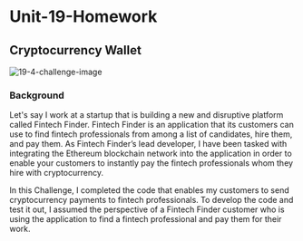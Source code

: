 # Unit-19-Homework
## Cryptocurrency Wallet  
![19-4-challenge-image](https://user-images.githubusercontent.com/93611442/161473112-4d24b42b-d136-4f08-a23e-7db6edc49a59.png)  
### Background

Let's say I work at a startup that is building a new and disruptive platform called Fintech Finder. Fintech Finder is an application that its customers can use to find fintech professionals from among a list of candidates, hire them, and pay them. As Fintech Finder’s lead developer, I have been tasked with integrating the Ethereum blockchain network into the application in order to enable your customers to instantly pay the fintech professionals whom they hire with cryptocurrency.

In this Challenge, I completed the code that enables my customers to send cryptocurrency payments to fintech professionals. To develop the code and test it out, I assumed the perspective of a Fintech Finder customer who is using the application to find a fintech professional and pay them for their work.  


